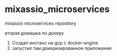 # mixassio_microservices
mixassio microservices repository

вторая домашка по докеру
1. Создал инстанс на gcp с docker-engine
2. запустил там докеризированное приложение
